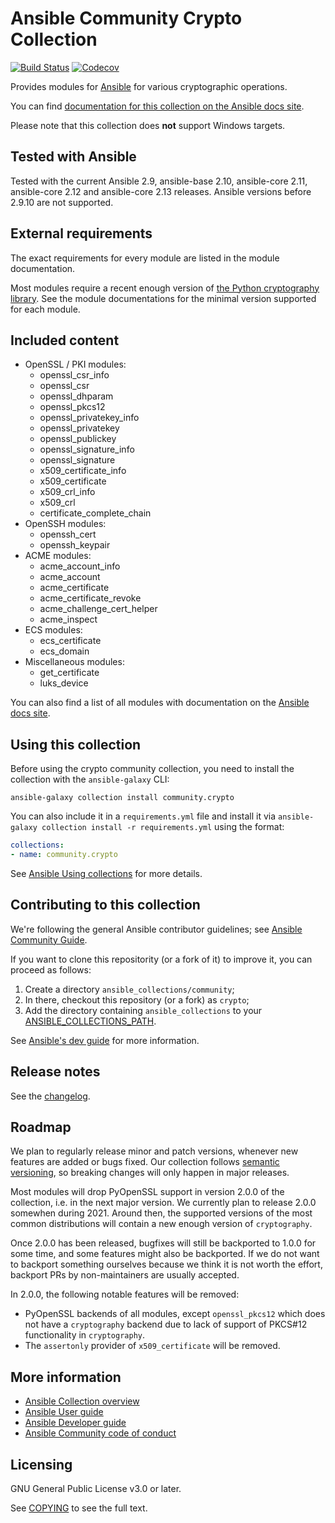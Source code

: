 # Ansible Community Crypto Collection

[![Build Status](https://dev.azure.com/ansible/community.crypto/_apis/build/status/CI?branchName=main)](https://dev.azure.com/ansible/community.crypto/_build?definitionId=21)
[![Codecov](https://img.shields.io/codecov/c/github/ansible-collections/community.crypto)](https://codecov.io/gh/ansible-collections/community.crypto)

Provides modules for [Ansible](https://www.ansible.com/community) for various cryptographic operations.

You can find [documentation for this collection on the Ansible docs site](https://docs.ansible.com/ansible/latest/collections/community/crypto/).

Please note that this collection does **not** support Windows targets.

## Tested with Ansible

Tested with the current Ansible 2.9, ansible-base 2.10, ansible-core 2.11, ansible-core 2.12 and ansible-core 2.13 releases. Ansible versions before 2.9.10 are not supported.

## External requirements

The exact requirements for every module are listed in the module documentation. 

Most modules require a recent enough version of [the Python cryptography library](https://pypi.org/project/cryptography/). See the module documentations for the minimal version supported for each module.

## Included content

- OpenSSL / PKI modules:
  - openssl_csr_info
  - openssl_csr
  - openssl_dhparam
  - openssl_pkcs12
  - openssl_privatekey_info
  - openssl_privatekey
  - openssl_publickey
  - openssl_signature_info
  - openssl_signature
  - x509_certificate_info
  - x509_certificate
  - x509_crl_info
  - x509_crl
  - certificate_complete_chain
- OpenSSH modules:
  - openssh_cert
  - openssh_keypair
- ACME modules:
  - acme_account_info
  - acme_account
  - acme_certificate
  - acme_certificate_revoke
  - acme_challenge_cert_helper
  - acme_inspect
- ECS modules:
  - ecs_certificate
  - ecs_domain
- Miscellaneous modules:
  - get_certificate
  - luks_device

You can also find a list of all modules with documentation on the [Ansible docs site](https://docs.ansible.com/ansible/latest/collections/community/crypto/).

## Using this collection

Before using the crypto community collection, you need to install the collection with the `ansible-galaxy` CLI:

    ansible-galaxy collection install community.crypto

You can also include it in a `requirements.yml` file and install it via `ansible-galaxy collection install -r requirements.yml` using the format:

```yaml
collections:
- name: community.crypto
```

See [Ansible Using collections](https://docs.ansible.com/ansible/latest/user_guide/collections_using.html) for more details.

## Contributing to this collection

<!--Describe how the community can contribute to your collection. At a minimum, include how and where users can create issues to report problems or request features for this collection.  List contribution requirements, including preferred workflows and necessary testing, so you can benefit from community PRs. If you are following general Ansible contributor guidelines, you can link to - [Ansible Community Guide](https://docs.ansible.com/ansible/latest/community/index.html). -->

We're following the general Ansible contributor guidelines; see [Ansible Community Guide](https://docs.ansible.com/ansible/latest/community/index.html).

If you want to clone this repositority (or a fork of it) to improve it, you can proceed as follows:
1. Create a directory `ansible_collections/community`;
2. In there, checkout this repository (or a fork) as `crypto`;
3. Add the directory containing `ansible_collections` to your [ANSIBLE_COLLECTIONS_PATH](https://docs.ansible.com/ansible/latest/reference_appendices/config.html#collections-paths).

See [Ansible's dev guide](https://docs.ansible.com/ansible/devel/dev_guide/developing_collections.html#contributing-to-collections) for more information.

## Release notes

See the [changelog](https://github.com/ansible-collections/community.crypto/blob/main/CHANGELOG.rst).

## Roadmap

We plan to regularly release minor and patch versions, whenever new features are added or bugs fixed. Our collection follows [semantic versioning](https://semver.org/), so breaking changes will only happen in major releases.

Most modules will drop PyOpenSSL support in version 2.0.0 of the collection, i.e. in the next major version. We currently plan to release 2.0.0 somewhen during 2021. Around then, the supported versions of the most common distributions will contain a new enough version of ``cryptography``.

Once 2.0.0 has been released, bugfixes will still be backported to 1.0.0 for some time, and some features might also be backported. If we do not want to backport something ourselves because we think it is not worth the effort, backport PRs by non-maintainers are usually accepted.

In 2.0.0, the following notable features will be removed:
* PyOpenSSL backends of all modules, except ``openssl_pkcs12`` which does not have a ``cryptography`` backend due to lack of support of PKCS#12 functionality in ``cryptography``.
* The ``assertonly`` provider of ``x509_certificate`` will be removed.

## More information

- [Ansible Collection overview](https://github.com/ansible-collections/overview)
- [Ansible User guide](https://docs.ansible.com/ansible/latest/user_guide/index.html)
- [Ansible Developer guide](https://docs.ansible.com/ansible/latest/dev_guide/index.html)
- [Ansible Community code of conduct](https://docs.ansible.com/ansible/latest/community/code_of_conduct.html)

## Licensing

GNU General Public License v3.0 or later.

See [COPYING](https://www.gnu.org/licenses/gpl-3.0.txt) to see the full text.
